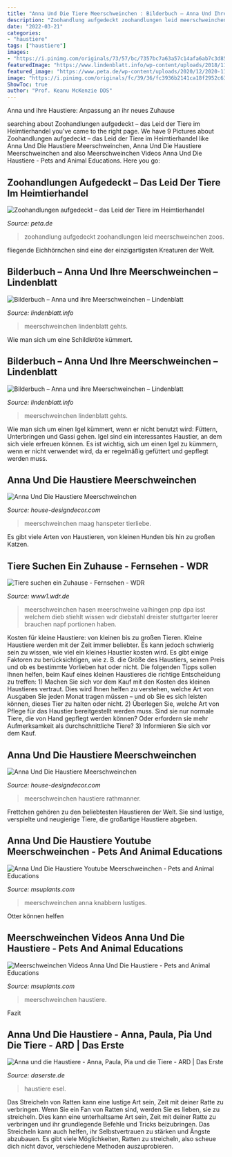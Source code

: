 ```yaml
---
title: "Anna Und Die Tiere Meerschweinchen : Bilderbuch – Anna Und Ihre Meerschweinchen – Lindenblatt"
description: "Zoohandlung aufgedeckt zoohandlungen leid meerschweinchen zoos"
date: "2022-03-21"
categories:
- "haustiere"
tags: ["haustiere"]
images:
- "https://i.pinimg.com/originals/73/57/bc/7357bc7a63a57c14afa6ab7c3d85b218.jpg"
featuredImage: "https://www.lindenblatt.info/wp-content/uploads/2018/11/Bild_Meerschwein_4-1024x512.jpg"
featured_image: "https://www.peta.de/wp-content/uploads/2020/12/2020-11-05-Heimtierhandel-171941-c-PETA-D1.jpg"
image: "https://i.pinimg.com/originals/fc/39/36/fc3936b2141ca18f2952c63e6716aced.jpg"
ShowToc: true
author: "Prof. Keanu McKenzie DDS"
---
```



Anna und ihre Haustiere: Anpassung an ihr neues Zuhause

	

		
searching about Zoohandlungen aufgedeckt – das Leid der Tiere im Heimtierhandel you've came to the right page. We have 9 Pictures about Zoohandlungen aufgedeckt – das Leid der Tiere im Heimtierhandel like Anna Und Die Haustiere Meerschweinchen, Anna Und Die Haustiere Meerschweinchen and also Meerschweinchen Videos Anna Und Die Haustiere - Pets and Animal Educations. Here you go:
		
    
## Zoohandlungen Aufgedeckt – Das Leid Der Tiere Im Heimtierhandel

<img loading=lazy src="https://www.peta.de/wp-content/uploads/2020/12/2020-11-05-Heimtierhandel-171941-c-PETA-D1.jpg" onerror="this.onerror=null;this.src='https://tse4.mm.bing.net/th?id=OIP.RZhkStq79XwDvdzcDTcl-gHaE8&amp;pid=15.1';" alt="Zoohandlungen aufgedeckt – das Leid der Tiere im Heimtierhandel">

_Source: peta.de_

>zoohandlung aufgedeckt zoohandlungen leid meerschweinchen zoos. 

	

fliegende Eichhörnchen sind eine der einzigartigsten Kreaturen der Welt.

    
## Bilderbuch – Anna Und Ihre Meerschweinchen – Lindenblatt

<img loading=lazy src="https://www.lindenblatt.info/wp-content/uploads/2018/11/Bild_Meerschwein_3.jpg" onerror="this.onerror=null;this.src='https://tse4.mm.bing.net/th?id=OIP.Gw7ijKaJjYhzLtwOEMMG0wHaDt&amp;pid=15.1';" alt="Bilderbuch – Anna und ihre Meerschweinchen – Lindenblatt">

_Source: lindenblatt.info_

>meerschweinchen lindenblatt gehts. 

	

Wie man sich um eine Schildkröte kümmert.

    
## Bilderbuch – Anna Und Ihre Meerschweinchen – Lindenblatt

<img loading=lazy src="https://www.lindenblatt.info/wp-content/uploads/2018/11/Bild_Meerschwein_4-1024x512.jpg" onerror="this.onerror=null;this.src='https://tse1.mm.bing.net/th?id=OIP.PIvigSCoSSY9ViRtC4_wsgHaDt&amp;pid=15.1';" alt="Bilderbuch – Anna und ihre Meerschweinchen – Lindenblatt">

_Source: lindenblatt.info_

>meerschweinchen lindenblatt gehts. 

	

Wie man sich um einen Igel kümmert, wenn er nicht benutzt wird: Füttern, Unterbringen und Gassi gehen.
Igel sind ein interessantes Haustier, an dem sich viele erfreuen können. Es ist wichtig, sich um einen Igel zu kümmern, wenn er nicht verwendet wird, da er regelmäßig gefüttert und gepflegt werden muss.

    
## Anna Und Die Haustiere Meerschweinchen

<img loading=lazy src="https://i.pinimg.com/originals/26/58/91/26589171d279183d527d413bd243fd51.jpg" onerror="this.onerror=null;this.src='https://tse3.mm.bing.net/th?id=OIP._v_SNLsN8B7SWY3UfDi9uwHaK0&amp;pid=15.1';" alt="Anna Und Die Haustiere Meerschweinchen">

_Source: house-designdecor.com_

>meerschweinchen maag hanspeter tierliebe. 

	

Es gibt viele Arten von Haustieren, von kleinen Hunden bis hin zu großen Katzen.

    
## Tiere Suchen Ein Zuhause - Fernsehen - WDR

<img loading=lazy src="https://www1.wdr.de/fernsehen/tiere-suchen-ein-zuhause/themen/Meerschweinchen100~_v-gseagaleriexl.jpg" onerror="this.onerror=null;this.src='https://tse2.mm.bing.net/th?id=OIP.hL1RB9cnVkqhdZi0xooQFQHaEK&amp;pid=15.1';" alt="Tiere suchen ein Zuhause - Fernsehen - WDR">

_Source: www1.wdr.de_

>meerschweinchen hasen meerschweine vaihingen pnp dpa isst welchem dieb stiehlt wissen wdr diebstahl dreister stuttgarter leerer brauchen napf portionen haben. 

	

Kosten für kleine Haustiere: von kleinen bis zu großen Tieren.
Kleine Haustiere werden mit der Zeit immer beliebter. Es kann jedoch schwierig sein zu wissen, wie viel ein kleines Haustier kosten wird. Es gibt einige Faktoren zu berücksichtigen, wie z. B. die Größe des Haustiers, seinen Preis und ob es bestimmte Vorlieben hat oder nicht. Die folgenden Tipps sollen Ihnen helfen, beim Kauf eines kleinen Haustieres die richtige Entscheidung zu treffen: 1) Machen Sie sich vor dem Kauf mit den Kosten des kleinen Haustieres vertraut. Dies wird Ihnen helfen zu verstehen, welche Art von Ausgaben Sie jeden Monat tragen müssen – und ob Sie es sich leisten können, dieses Tier zu halten oder nicht. 2) Überlegen Sie, welche Art von Pflege für das Haustier bereitgestellt werden muss. Sind sie nur normale Tiere, die von Hand gepflegt werden können? Oder erfordern sie mehr Aufmerksamkeit als durchschnittliche Tiere? 3) Informieren Sie sich vor dem Kauf.

    
## Anna Und Die Haustiere Meerschweinchen

<img loading=lazy src="https://i.pinimg.com/originals/73/57/bc/7357bc7a63a57c14afa6ab7c3d85b218.jpg" onerror="this.onerror=null;this.src='https://tse4.mm.bing.net/th?id=OIP.kXQDI7icUBBLXlSRUKCnvwHaFp&amp;pid=15.1';" alt="Anna Und Die Haustiere Meerschweinchen">

_Source: house-designdecor.com_

>meerschweinchen haustiere rathmanner. 

	

Frettchen gehören zu den beliebtesten Haustieren der Welt. Sie sind lustige, verspielte und neugierige Tiere, die großartige Haustiere abgeben.

    
## Anna Und Die Haustiere Youtube Meerschweinchen - Pets And Animal Educations

<img loading=lazy src="https://i.pinimg.com/originals/dd/71/88/dd71887cd61afd99853e828971abcc04.jpg" onerror="this.onerror=null;this.src='https://tse3.mm.bing.net/th?id=OIP.qK00BRFfoapZuZ2C2V8SNQHaFj&amp;pid=15.1';" alt="Anna Und Die Haustiere Youtube Meerschweinchen - Pets and Animal Educations">

_Source: msuplants.com_

>meerschweinchen anna knabbern lustiges. 

	

Otter können helfen

    
## Meerschweinchen Videos Anna Und Die Haustiere - Pets And Animal Educations

<img loading=lazy src="https://i.pinimg.com/originals/fc/39/36/fc3936b2141ca18f2952c63e6716aced.jpg" onerror="this.onerror=null;this.src='https://tse1.mm.bing.net/th?id=OIP.xejmJIGerxmLLkjv32o7EAHaLH&amp;pid=15.1';" alt="Meerschweinchen Videos Anna Und Die Haustiere - Pets and Animal Educations">

_Source: msuplants.com_

>meerschweinchen haustiere. 

	

Fazit

    
## Anna Und Die Haustiere - Anna, Paula, Pia Und Die Tiere - ARD | Das Erste

<img loading=lazy src="https://www.daserste.de/checkeins-kinder/anna-paula-pia-und-die-tiere/sendung/anna-esel-100~_v-varl_dc69b0.jpg" onerror="this.onerror=null;this.src='https://tse4.mm.bing.net/th?id=OIP.chncVpsVvRF0xrgZzHKcoAHaEK&amp;pid=15.1';" alt="Anna und die Haustiere - Anna, Paula, Pia und die Tiere - ARD | Das Erste">

_Source: daserste.de_

>haustiere esel. 

	

Das Streicheln von Ratten kann eine lustige Art sein, Zeit mit deiner Ratte zu verbringen.
Wenn Sie ein Fan von Ratten sind, werden Sie es lieben, sie zu streicheln. Dies kann eine unterhaltsame Art sein, Zeit mit deiner Ratte zu verbringen und ihr grundlegende Befehle und Tricks beizubringen. Das Streicheln kann auch helfen, ihr Selbstvertrauen zu stärken und Ängste abzubauen. Es gibt viele Möglichkeiten, Ratten zu streicheln, also scheue dich nicht davor, verschiedene Methoden auszuprobieren.

